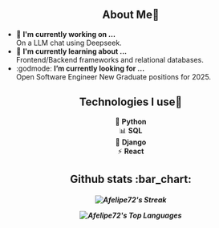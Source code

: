 <h2 align="center"> About Me👋 </h2>

- 🧪 <b>I'm currently working on ... </b></br>
      On a LLM chat using Deepseek. 
- 🧠 <b>I'm currently learning about ... </b></br>
      Frontend/Backend frameworks and relational databases.
- :godmode: <b>I’m currently looking for ... </b></br>
      Open Software Engineer New Graduate positions for 2025.

<h2 align="center"> Technologies I use👋 </h2>

<p align="center">
🐍  <b> Python </b></br>
📊  <b> SQL </b></br>
📗  <b> Django </b></br>
⚡  <b> React </b></br>
</p>

<h2 align="center"> Github stats :bar_chart: </h2>

<!-- Github stats -->
<h5 align="center">
  
![Afelipe72's Streak](https://github-readme-streak-stats.herokuapp.com/?user=Afelipe72&theme=tokyonight&hide_border=true)

![Afelipe72's Top Languages](https://github-readme-stats.vercel.app/api/top-langs/?username=Afelipe72&theme=tokyonight&show_icons=true&hide_border=true&layout=compact)

</h5>


